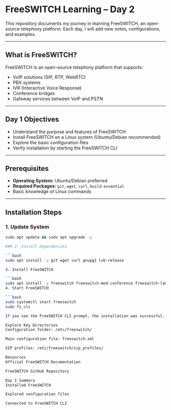 # FreeSWITCH Learning – Day 2

This repository documents my journey in learning FreeSWITCH, an open-source telephony platform. Each day, I will add new notes, configurations, and examples.

---

## What is FreeSWITCH?

FreeSWITCH is an open-source telephony platform that supports:

- VoIP solutions (SIP, RTP, WebRTC)
- PBX systems
- IVR (Interactive Voice Response)
- Conference bridges
- Gateway services between VoIP and PSTN

---

## Day 1 Objectives

- Understand the purpose and features of FreeSWITCH
- Install FreeSWITCH on a Linux system (Ubuntu/Debian recommended)
- Explore the basic configuration files
- Verify installation by starting the FreeSWITCH CLI

---

## Prerequisites

- **Operating System:** Ubuntu/Debian preferred
- **Required Packages:** `git`, `wget`, `curl`, `build-essential`
- Basic knowledge of Linux commands

---

## Installation Steps

### 1. Update System
```bash
sudo apt update && sudo apt upgrade -y

### 2. Install Dependencies

```bash
sudo apt install -y git wget curl gnupg2 lsb-release

3. Install FreeSWITCH

```bash
sudo apt install -y freeswitch freeswitch-mod-conference freeswitch-lang-en
4. Start FreeSWITCH

```bash
sudo systemctl start freeswitch
sudo fs_cli

If you see the FreeSWITCH CLI prompt, the installation was successful.

Explore Key Directories
Configuration folder: /etc/freeswitch/

Main configuration file: freeswitch.xml

SIP profiles: /etc/freeswitch/sip_profiles/

Resources
Official FreeSWITCH Documentation

FreeSWITCH GitHub Repository

Day 1 Summary
Installed FreeSWITCH

Explored configuration files

Connected to FreeSWITCH CLI




